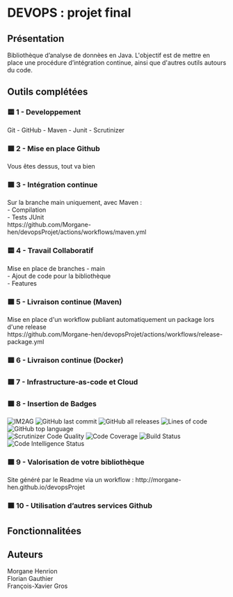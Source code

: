 <h1>DEVOPS : projet final</h1> <h2>Présentation</h2> Bibliothèque d’analyse de donnèes en Java. L'objectif est de mettre en place une procédure d’intégration continue, ainsi que d'autres outils autours du code. <section> <h2>Outils complétées</h3> <h3>🟨 1 - Developpement </h3> Git - GitHub - Maven - Junit - Scrutinizer <h3>🟩 2 - Mise en place Github</h3> Vous êtes dessus, tout va bien <h3>🟩 3 - Intégration continue</h3> <p> Sur la branche main uniquement, avec Maven :<br /> - Compilation<br /> - Tests JUnit<br /> https://github.com/Morgane-hen/devopsProjet/actions/workflows/maven.yml </p> <h3>🟨 4 - Travail Collaboratif</h3> <p> Mise en place de branches - main<br /> - Ajout de code pour la bibliothèque <br /> - Features </p> <h3>🟩 5 - Livraison continue (Maven)</h3> <p>Mise en place d'un workflow publiant automatiquement un package lors d'une release<br /> https://github.com/Morgane-hen/devopsProjet/actions/workflows/release-package.yml</p> <h3>🟥 6 - Livraison continue (Docker)</h3> <h3>🟥 7 - Infrastructure-as-code et Cloud</h3> <h3>🟩 8 - Insertion de Badges</h3> <p> <img alt="IM2AG" src="https://img.shields.io/badge/IM2AG-Seal%20of%20Quality-blue"> <img alt="GitHub last commit" src="https://img.shields.io/github/last-commit/Morgane-hen/devopsProjet"> <img alt="GitHub all releases" src="https://img.shields.io/github/downloads/Morgane-hen/devopsProjet/total"> <img alt="Lines of code" src="https://img.shields.io/tokei/lines/github/Morgane-hen/devopsProjet"> <img alt="GitHub top language" src="https://img.shields.io/github/languages/top/Morgane-hen/devopsProjet"> <br /> <img alt="Scrutinizer Code Quality" src="https://scrutinizer-ci.com/g/Morgane-hen/devopsProjet/badges/quality-score.png?b=main"> <img alt="Code Coverage" src="https://scrutinizer-ci.com/g/Morgane-hen/devopsProjet/badges/coverage.png?b=main"> <img alt="Build Status" src="https://scrutinizer-ci.com/g/Morgane-hen/devopsProjet/badges/build.png?b=main"> <img alt="Code Intelligence Status" src="https://scrutinizer-ci.com/g/Morgane-hen/devopsProjet/badges/code-intelligence.svg?b=main"> </p> <h3>🟩 9 - Valorisation de votre bibliothèque</h3> Site généré par le Readme via un workflow : http://morgane-hen.github.io/devopsProjet <h3>🟧 10 - Utilisation d’autres services Github</h3> </section> <section> <h2>Fonctionnalitées</h2> </section> <section> <h2>Auteurs</h2> <p> Morgane Henrion<br /> Florian Gauthier<br /> François-Xavier Gros </p> </section>
